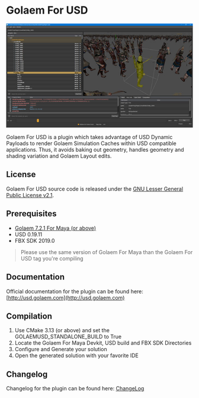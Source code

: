 # Golaem For USD

![Screenshot](usdCapture.jpg)

Golaem For USD is a plugin which takes advantage of USD Dynamic Payloads to render Golaem Simulation Caches within USD compatible applications.
Thus, it avoids baking out geometry, handles geometry and shading variation and Golaem Layout edits.

###
## License
Golaem For USD source code is released under the [GNU Lesser General Public License v2.1](LICENSE).

###
## Prerequisites
- [Golaem 7.2.1 For Maya (or above)](http://download.golaem.com)
- USD 0.19.11
- FBX SDK 2019.0
> Please use the same version of Golaem For Maya than the Golaem For USD tag you're compiling

###
## Documentation
Official documentation for the plugin can be found here: [http://usd.golaem.com](http://usd.golaem.com)

###
## Compilation
1. Use CMake 3.13 (or above) and set the GOLAEMUSD_STANDALONE_BUILD to True
2. Locate the Golaem For Maya Devkit, USD build and FBX SDK Directories
3. Configure and Generate your solution
4. Open the generated solution with your favorite IDE 

###
## Changelog
Changelog for the plugin can be found here: [ChangeLog](CHANGELOG)
